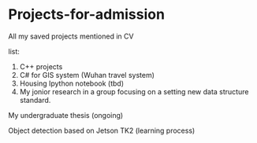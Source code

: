 # Projects-for-admission
All my saved projects mentioned in CV 

list:
1. C++ projects 
2. C# for GIS system (Wuhan travel system)
3. Housing Ipython notebook (tbd)
4. My jonior research in a group focusing on a setting new data structure standard.

My undergraduate thesis (ongoing)

Object detection based on Jetson TK2 (learning process)
